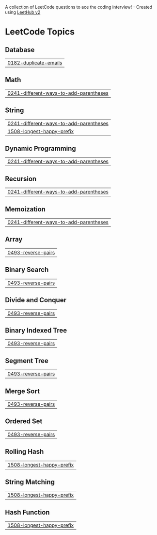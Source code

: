 A collection of LeetCode questions to ace the coding interview! - Created using [LeetHub v2](https://github.com/arunbhardwaj/LeetHub-2.0)
<!---LeetCode Topics Start-->
# LeetCode Topics
## Database
|  |
| ------- |
| [0182-duplicate-emails](https://github.com/rkdabas/Daily-challenge-/tree/master/0182-duplicate-emails) |
## Math
|  |
| ------- |
| [0241-different-ways-to-add-parentheses](https://github.com/rkdabas/Daily-challenge-/tree/master/0241-different-ways-to-add-parentheses) |
## String
|  |
| ------- |
| [0241-different-ways-to-add-parentheses](https://github.com/rkdabas/Daily-challenge-/tree/master/0241-different-ways-to-add-parentheses) |
| [1508-longest-happy-prefix](https://github.com/rkdabas/Daily-challenge-/tree/master/1508-longest-happy-prefix) |
## Dynamic Programming
|  |
| ------- |
| [0241-different-ways-to-add-parentheses](https://github.com/rkdabas/Daily-challenge-/tree/master/0241-different-ways-to-add-parentheses) |
## Recursion
|  |
| ------- |
| [0241-different-ways-to-add-parentheses](https://github.com/rkdabas/Daily-challenge-/tree/master/0241-different-ways-to-add-parentheses) |
## Memoization
|  |
| ------- |
| [0241-different-ways-to-add-parentheses](https://github.com/rkdabas/Daily-challenge-/tree/master/0241-different-ways-to-add-parentheses) |
## Array
|  |
| ------- |
| [0493-reverse-pairs](https://github.com/rkdabas/Daily-challenge-/tree/master/0493-reverse-pairs) |
## Binary Search
|  |
| ------- |
| [0493-reverse-pairs](https://github.com/rkdabas/Daily-challenge-/tree/master/0493-reverse-pairs) |
## Divide and Conquer
|  |
| ------- |
| [0493-reverse-pairs](https://github.com/rkdabas/Daily-challenge-/tree/master/0493-reverse-pairs) |
## Binary Indexed Tree
|  |
| ------- |
| [0493-reverse-pairs](https://github.com/rkdabas/Daily-challenge-/tree/master/0493-reverse-pairs) |
## Segment Tree
|  |
| ------- |
| [0493-reverse-pairs](https://github.com/rkdabas/Daily-challenge-/tree/master/0493-reverse-pairs) |
## Merge Sort
|  |
| ------- |
| [0493-reverse-pairs](https://github.com/rkdabas/Daily-challenge-/tree/master/0493-reverse-pairs) |
## Ordered Set
|  |
| ------- |
| [0493-reverse-pairs](https://github.com/rkdabas/Daily-challenge-/tree/master/0493-reverse-pairs) |
## Rolling Hash
|  |
| ------- |
| [1508-longest-happy-prefix](https://github.com/rkdabas/Daily-challenge-/tree/master/1508-longest-happy-prefix) |
## String Matching
|  |
| ------- |
| [1508-longest-happy-prefix](https://github.com/rkdabas/Daily-challenge-/tree/master/1508-longest-happy-prefix) |
## Hash Function
|  |
| ------- |
| [1508-longest-happy-prefix](https://github.com/rkdabas/Daily-challenge-/tree/master/1508-longest-happy-prefix) |
<!---LeetCode Topics End-->